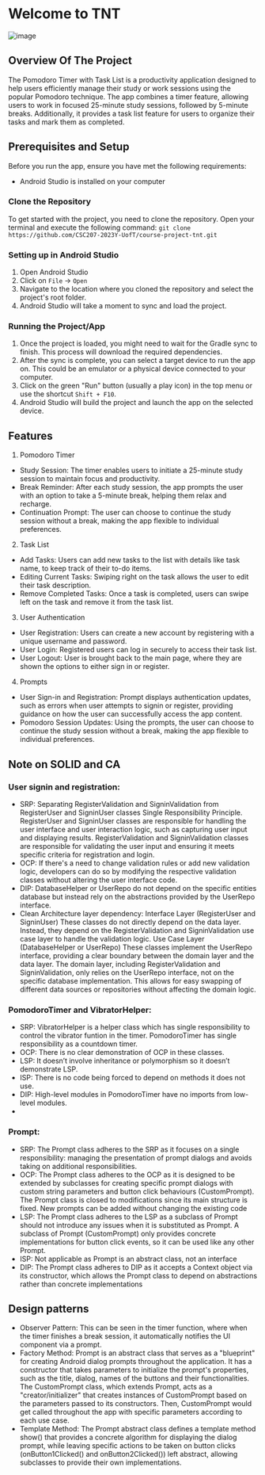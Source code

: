
# Welcome to TNT
![image](https://cdn.discordapp.com/attachments/1111436485594464352/1137570283763544184/Untitled_Artwork_26.png)
## Overview Of The Project

The Pomodoro Timer with Task List is a productivity application designed to help users efficiently
manage their study or work sessions using the popular Pomodoro technique. The app combines a timer
feature, allowing users to work in focused 25-minute study sessions, followed by 5-minute breaks.
Additionally, it provides a task list feature for users to organize their tasks and mark them as
completed.

## Prerequisites and Setup
Before you run the app, ensure you have met the following requirements:
- Android Studio is installed on your computer
### Clone the Repository
To get started with the project, you need to clone the repository. Open your terminal and execute the following command:
`git clone https://github.com/CSC207-2023Y-UofT/course-project-tnt.git`

### Setting up in Android Studio
1. Open Android Studio
2. Click on `File` -> `Open`
3. Navigate to the location where you cloned the repository and select the project's root folder.
4. Android Studio will take a moment to sync and load the project.

### Running the Project/App
1. Once the project is loaded, you might need to wait for the Gradle sync to finish. This process will download the required dependencies.
2. After the sync is complete, you can select a target device to run the app on. This could be an emulator or a physical device connected to your computer.
3. Click on the green "Run" button (usually a play icon) in the top menu or use the shortcut `Shift + F10`.
4. Android Studio will build the project and launch the app on the selected device.

## Features
1. Pomodoro Timer
- Study Session: The timer enables users to initiate a 25-minute study session to maintain focus and productivity.
- Break Reminder: After each study session, the app prompts the user with an option to take a 5-minute break, helping them relax and recharge.
- Continuation Prompt: The user can choose to continue the study session without a break, making the app flexible to individual preferences.
2. Task List
- Add Tasks: Users can add new tasks to the list with details like task name, to keep track of their to-do items.
- Editing Current Tasks: Swiping right on the task allows the user to edit their task description.
- Remove Completed Tasks: Once a task is completed, users can swipe left on the task and remove it from the task list.
3. User Authentication
- User Registration: Users can create a new account by registering with a unique username and password.
- User Login: Registered users can log in securely to access their task list.
- User Logout: User is brought back to the main page, where they are shown the options to either sign in or register.
4. Prompts
- User Sign-in and Registration: Prompt displays authentication updates, such as errors when user attempts to signin or register, providing guidance on how the user can successfully access the app content.
- Pomodoro Session Updates: Using the prompts, the user can choose to continue the study session without a break, making the app flexible to individual preferences.



## Note on SOLID and CA
### User signin and registration:
- SRP: Separating RegisterValidation and SigninValidation from RegisterUser and SigninUser classes
  Single Responsibility Principle. RegisterUser and SigninUser classes are responsible for handling the user interface and user interaction logic, such as capturing user input and displaying results.
  RegisterValidation and SigninValidation classes are responsible for validating the user input and ensuring it meets specific criteria for registration and login.
- OCP: If there's a need to change validation rules or add new validation logic, developers can do so by modifying the respective validation classes without altering the user interface code.
- DIP: DatabaseHelper or UserRepo do not depend on the specific entities database but instead rely on the abstractions provided by the UserRepo interface.
- Clean Architecture layer dependency:  Interface Layer (RegisterUser and SigninUser)
  These classes do not directly depend on the data layer. Instead, they depend on the RegisterValidation and SigninValidation use case layer to handle the validation logic.
  Use Case Layer (DatabaseHelper or UserRepo)
  These classes implement the UserRepo interface, providing a clear boundary between the domain layer and the data layer.
  The domain layer, including RegisterValidation and SigninValidation, only relies on the UserRepo interface, not on the specific database implementation. This allows for easy swapping of different data sources or repositories without affecting the domain logic.

### PomodoroTimer and VibratorHelper:
- SRP: VibratorHelper is a helper class which has single responsibility to control the vibrator funtion in the timer.
  PomodoroTimer has single responsibility as a countdown timer.
- OCP: There is no clear demonstration of OCP in these classes.
- LSP: It doesn’t involve inheritance or polymorphism so it doesn’t demonstrate LSP.
- ISP: There is no code being forced to depend on methods it does not use.
- DIP: High-level modules in PomodoroTimer have no imports from low-level modules.
- 

### Prompt:
- SRP: The Prompt class adheres to the SRP as it focuses on a single responsibility: managing the presentation of prompt dialogs and avoids taking on additional responsibilities.
- OCP: The Prompt class adheres to the OCP as it is designed to be extended by subclasses for creating specific prompt dialogs with custom string parameters and button click behaviours (CustomPrompt). The Prompt class is closed to modifications since its main structure is fixed. New prompts can be added without changing the existing code
- LSP: The Prompt class adheres to the LSP as a subclass of Prompt should not introduce any issues when it is substituted as Prompt. A subclass of Prompt (CustomPrompt) only provides concrete implementations for button click events, so it can be used like any other Prompt.
- ISP: Not applicable as Prompt is an abstract class, not an interface
- DIP: The Prompt class adheres to DIP as it accepts a Context object via its constructor, which allows the Prompt class to depend on abstractions rather than concrete implementations

## Design patterns
- Observer Pattern: This can be seen in the timer function, where when the timer finishes a break session, it automatically notifies the UI component via a prompt.
- Factory Method: Prompt is an abstract class that serves as a "blueprint" for creating Android dialog prompts throughout the application. It has a constructor that takes parameters to initialize the prompt's properties, such as the title, dialog, names of the buttons and their functionalities. The CustomPrompt class, which extends Prompt, acts as a "creator/initializer" that creates instances of CustomPrompt based on the parameters passed to its constructors. Then, CustomPrompt would get called throughout the app with specific parameters according to each use case.
- Template Method: The Prompt abstract class defines a template method show() that provides a concrete algorithm for displaying the dialog prompt, while leaving specific actions to be taken on button clicks (onButton1Clicked() and onButton2Clicked()) left abstract, allowing subclasses to provide their own implementations.
